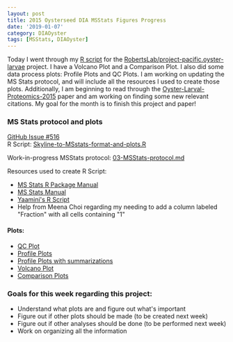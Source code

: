 ```yaml
---
layout: post
title: 2015 Oysterseed DIA MSStats Figures Progress
date: '2019-01-07'
category: DIAOyster
tags: [MSStats, DIAOyster]
---
```

Today I went through my [R script](https://github.com/RobertsLab/project-pacific.oyster-larvae/blob/master/DIA_2015/R/Skyline-to-MSstats-format-and-plots.R) for the [RobertsLab/project-pacific.oyster-larvae](https://github.com/RobertsLab/project-pacific.oyster-larvae) project. I have a Volcano Plot and a Comparison Plot. I also did some data process plots: Profile Plots and QC Plots. I am working on updating the MS Stats protocol, and will include all the resources I used to create those plots. Additionally, I am beginning to read through the [Oyster-Larval-Proteomics-2015](https://docs.google.com/document/d/1OaYNzlOJr5QibCYt8--GMNGvXlzHPR9_daCkNUVkj-U/edit) paper and am working on finding some new relevant citations. My goal for the month is to finish this project and paper!

### MS Stats protocol and plots
[GitHub Issue #516](https://github.com/RobertsLab/resources/issues/516)     
R Script: [Skyline-to-MSstats-format-and-plots.R](https://github.com/RobertsLab/project-pacific.oyster-larvae/blob/master/DIA_2015/R/Skyline-to-MSstats-format-and-plots.R)  

Work-in-progress MSStats protocol: [03-MSStats-protocol.md](https://github.com/RobertsLab/project-pacific.oyster-larvae/blob/master/DIA_2015/protocol/03-MSStats-protocol.md)

Resources used to create R Script:    
- [MS Stats R Package Manual](https://bioconductor.org/packages/release/bioc/manuals/MSstats/man/MSstats.pdf)
- [MS Stats Manual](http://msstats.org/wp-content/uploads/2017/01/MSstats_v3.7.3_manual.pdf)
- [Yaamini's R Script](https://github.com/RobertsLab/project-oyster-oa/blob/master/analyses/DNR_Skyline_20170524/2017-06-22-MSstats/2017-06-22-MSstats.R)
- Help from Meena Choi regarding my needing to add a column labeled "Fraction" with all cells containing "1"

#### Plots:   
- [QC Plot](https://github.com/RobertsLab/project-pacific.oyster-larvae/blob/master/QCPlot.pdf)   
- [Profile Plots](https://github.com/RobertsLab/project-pacific.oyster-larvae/blob/master/ProfilePlot.pdf)
- [Profile Plots with summarizations](https://github.com/RobertsLab/project-pacific.oyster-larvae/blob/master/ProfilePlot_wSummarization.pdf)
- [Volcano Plot](https://github.com/RobertsLab/project-pacific.oyster-larvae/blob/master/VolcanoPlot-3.pdf)
- [Comparison Plots](https://github.com/RobertsLab/project-pacific.oyster-larvae/blob/master/ComparisonPlot-3.pdf)


### Goals for this week regarding this project:
- Understand what plots are and figure out what's important
- Figure out if other plots should be made (to be created next week)
- Figure out if other analyses should be done (to be performed next week)
- Work on organizing all the information 
